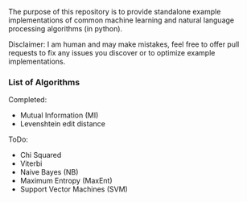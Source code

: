 The purpose of this repository is to provide standalone example implementations 
of common machine learning and natural language processing algorithms (in python).

Disclaimer: I am human and may make mistakes, feel free to offer pull requests 
to fix any issues you discover or to optimize example implementations.

### List of Algorithms ###

Completed:

 - Mutual Information (MI)
 - Levenshtein edit distance
 
ToDo:

 - Chi Squared
 - Viterbi
 - Naive Bayes (NB)
 - Maximum Entropy (MaxEnt)
 - Support Vector Machines (SVM)
 
